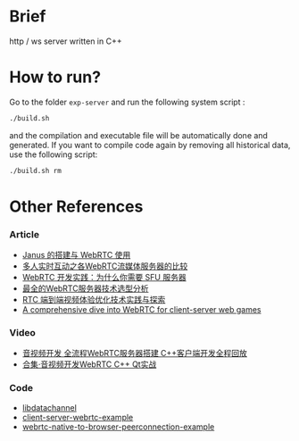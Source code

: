 
# Brief

http / ws server written in C++



# How to run?

Go to the folder `exp-server` and run the following system script :

```bash
./build.sh
```

and the compilation and executable file will be automatically done and generated. If you want to compile code again by removing all historical data, use the following script:

```bash
./build.sh rm
```







# Other References



### Article

+ [Janus 的搭建与 WebRTC 使用](https://juejin.cn/post/7008528329397829668)
+ [多人实时互动之各WebRTC流媒体服务器的比较](https://www.tiocloud.com/2/blog/1392768922327064576)
+ [WebRTC 开发实践：为什么你需要 SFU 服务器](https://zhuanlan.zhihu.com/p/56428846)
+ [最全的WebRTC服务器技术选型分析](https://zhuanlan.zhihu.com/p/517981407)
+ [RTC 端到端视频体验优化技术实践与探索](https://www.infoq.cn/article/zeyou9a4e4yyienei0ot)
+ [A comprehensive dive into WebRTC for client-server web games](https://blog.brkho.com/2017/03/15/dive-into-client-server-web-games-webrtc/)



### Video

+ [音视频开发 全流程WebRTC服务器搭建 C++客户端开发全程回放](https://www.bilibili.com/video/BV1sj411z7jw/?spm_id_from=333.788.recommend_more_video.11&vd_source=76f8dc2710b69009e94e28f3c68c3d92)
+ [合集·音视频开发WebRTC C++ Qt实战](https://space.bilibili.com/350826747/channel/collectiondetail?sid=1517449)



### Code

+ [libdatachannel](https://github.com/paullouisageneau/libdatachannel)
+ [client-server-webrtc-example](https://github.com/brkho/client-server-webrtc-example)
+ [webrtc-native-to-browser-peerconnection-example](https://github.com/auscaster/webrtc-native-to-browser-peerconnection-example)